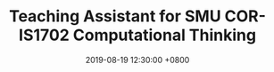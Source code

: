 ---
title: Teaching Assistant for SMU COR-IS1702 Computational Thinking
date: 2019-08-19 12:30:00 +0800
---